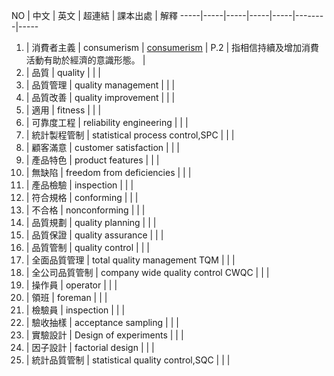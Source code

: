 NO | 中文 | 英文 | 超連結 | 課本出處 | 解釋
-----|-----|-----|-----|-----|--------|-----
01. | 消費者主義 | consumerism  | [consumerism](https://zh.wikipedia.org/wiki/%E6%B6%88%E8%B2%BB%E4%B8%BB%E7%BE%A9) | P.2 |  指相信持續及增加消費活動有助於經濟的意識形態。 |
02. | 品質 |  quality  |  |  | 
03. | 品質管理 |  quality management  |  |  | 
04. | 品質改善 |  quality improvement  |  |  | 
05. | 適用 |  fitness  |  |  | 
06. | 可靠度工程 |  reliability engineering  |  |  | 
07. | 統計製程管制 |  statistical process control,SPC  |  |  | 
08. | 顧客滿意 |  customer satisfaction  |  |  | 
09. | 產品特色 |  product features  |  |  | 
10. | 無缺陷 |  freedom from deficiencies  |  |  | 
11. | 產品檢驗 |  inspection  |  |  | 
12. | 符合規格 |  conforming  |  |  | 
13. | 不合格 |  nonconforming  |  |  | 
14. | 品質規劃 |  quality planning  |  |  | 
15. | 品質保證 |  quality assurance  |  |  | 
16. | 品質管制 |  quality control  |  |  | 
17. | 全面品質管理 |  total quality management TQM  |  |  | 
18. | 全公司品質管制 |  company wide quality control CWQC  |  |  | 
19. | 操作員 |  operator  |  |  | 
20. | 領班 |  foreman  |  |  | 
21. | 檢驗員 |  inspection  |  |  | 
22. | 驗收抽樣 |  acceptance sampling  |  |  | 
23. | 實驗設計 |  Design of experiments  |  |  | 
24. | 因子設計 |  factorial design  |  |  | 
25. | 統計品質管制 |  statistical quality control,SQC  |  |  | 

